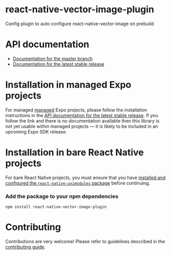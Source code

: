 # react-native-vector-image-plugin

Config plugin to auto configure react-native-vector-image on prebuild

# API documentation

- [Documentation for the master branch](https://github.com/expo/expo/blob/master/docs/pages/versions/unversioned/sdk/react-native-vector-image-plugin.md)
- [Documentation for the latest stable release](https://docs.expo.io/versions/latest/sdk/react-native-vector-image-plugin/)

# Installation in managed Expo projects

For managed [managed](https://docs.expo.io/versions/latest/introduction/managed-vs-bare/) Expo projects, please follow the installation instructions in the [API documentation for the latest stable release](#api-documentation). If you follow the link and there is no documentation available then this library is not yet usable within managed projects &mdash; it is likely to be included in an upcoming Expo SDK release.

# Installation in bare React Native projects

For bare React Native projects, you must ensure that you have [installed and configured the `react-native-unimodules` package](https://github.com/expo/expo/tree/master/packages/react-native-unimodules) before continuing.

### Add the package to your npm dependencies

```
npm install react-native-vector-image-plugin
```




# Contributing

Contributions are very welcome! Please refer to guidelines described in the [contributing guide]( https://github.com/expo/expo#contributing).
